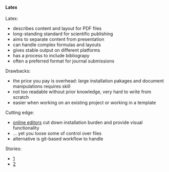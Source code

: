 #### Latex

Latex:

- describes content and layout for PDF files
- long-standing standard for scientific publishing
- aims to separate content from presentation
- can handle complex formulas and layouts
- gives stable output on different platforms
- has a process to include bibliograpy
- often a preferred format for journal submissions

Drawbacks:

- the price you pay is overhead: large installation pakages and document manipulations requires skill
- not too readable without prior knowledge, very hard to write from scratch  
- easier when working on an existing project or working in a template

Cutting edge:

- [online editors](https://blog.typeset.io/the-only-latex-editor-guide-youll-need-in-2018-e63868fae027)
  cut down installation burden and provide visual functionality
- ... yet you loose some of control over files
- alternative is git-based workflow to handle

Stories:

- [1](https://3d.bk.tudelft.nl/ken/en/2016/04/02/my-latex-thesis-workflow.html)
- [2](http://pierog.it/en/2018/03/markdown-workflow/)
